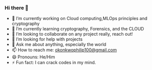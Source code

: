### Hi there 👋

- 🔭 I’m currently working on Cloud computing,MLOps principles and cryptography
- 🌱 I’m currently learning cryptography, Forensics, and the CLOUD
- 👯 I’m looking to collaborate on any project really, reach out!
- 🤔 I’m looking for help with projects
- 💬 Ask me about anything, especially the world
- 📫 How to reach me: okonkwophilip100@gmail.com
- 😄 Pronouns: He/Him
- ⚡ Fun fact: I can crack codes in my mind.
